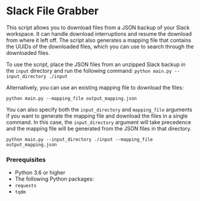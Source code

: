 # Slack File Grabber
This script allows you to download files from a JSON backup of your Slack workspace. It can handle download interruptions and resume the download from where it left off. The script also generates a mapping file that contains the UUIDs of the downloaded files, which you can use to search through the downloaded files.

To use the script, place the JSON files from an unzipped Slack backup in the `input` directory and run the following command:
`python main.py --input_directory ./input`

Alternatively, you can use an existing mapping file to download the files:

`python main.py --mapping_file output_mapping.json`

You can also specify both the `input_directory` and `mapping_file` arguments if you want to generate the mapping file and download the files in a single command. In this case, the `input_directory` argument will take precedence and the mapping file will be generated from the JSON files in that directory.

`python main.py --input_directory ./input --mapping_file output_mapping.json`

### Prerequisites
* Python 3.6 or higher
* The following Python packages:
* `requests`
* `tqdm`
